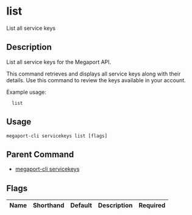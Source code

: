 # list

List all service keys

## Description

List all service keys for the Megaport API.

This command retrieves and displays all service keys along with their details. Use this command to review the keys available in your account.

Example usage:

```
  list
```


## Usage

```
megaport-cli servicekeys list [flags]
```



## Parent Command

* [megaport-cli servicekeys](megaport-cli_servicekeys.md)




## Flags

| Name | Shorthand | Default | Description | Required |
|------|-----------|---------|-------------|----------|



